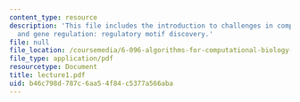 ```yaml
---
content_type: resource
description: 'This file includes the introduction to challenges in computational biology,
  and gene regulation: regulatory motif discovery.'
file: null
file_location: /coursemedia/6-096-algorithms-for-computational-biology-spring-2005/b46c798d787c6aa54f84c5377a566aba_lecture1.pdf
file_type: application/pdf
resourcetype: Document
title: lecture1.pdf
uid: b46c798d-787c-6aa5-4f84-c5377a566aba
---
```

